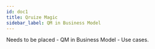```yaml
---
id: doc1
title: Qruize Magic
sidebar_label: QM in Business Model
---
```


Needs to be placed - QM in Business Model - Use cases.